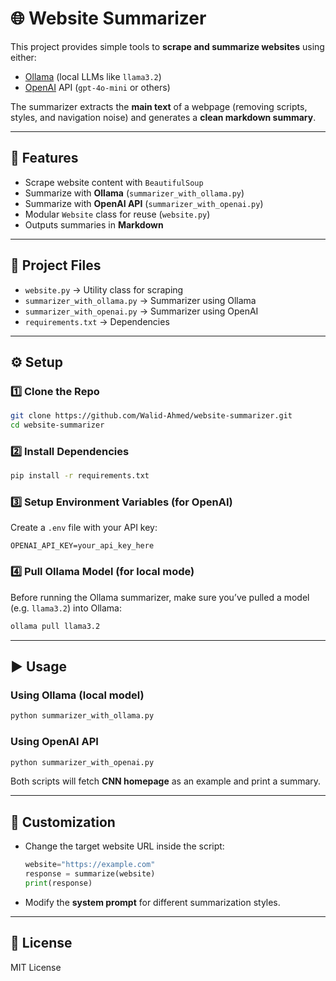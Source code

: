 # 🌐 Website Summarizer

This project provides simple tools to **scrape and summarize websites** using either:
- [Ollama](https://ollama.ai) (local LLMs like `llama3.2`)
- [OpenAI](https://platform.openai.com) API (`gpt-4o-mini` or others)

The summarizer extracts the **main text** of a webpage (removing scripts, styles, and navigation noise) and generates a **clean markdown summary**.

---

## 🚀 Features
- Scrape website content with `BeautifulSoup`
- Summarize with **Ollama** (`summarizer_with_ollama.py`)
- Summarize with **OpenAI API** (`summarizer_with_openai.py`)
- Modular `Website` class for reuse (`website.py`)
- Outputs summaries in **Markdown**

---

## 📂 Project Files
- `website.py` → Utility class for scraping  
- `summarizer_with_ollama.py` → Summarizer using Ollama  
- `summarizer_with_openai.py` → Summarizer using OpenAI  
- `requirements.txt` → Dependencies  

---

## ⚙️ Setup

### 1️⃣ Clone the Repo
```bash
git clone https://github.com/Walid-Ahmed/website-summarizer.git
cd website-summarizer
```

### 2️⃣ Install Dependencies
```bash
pip install -r requirements.txt
```

### 3️⃣ Setup Environment Variables (for OpenAI)
Create a `.env` file with your API key:
```
OPENAI_API_KEY=your_api_key_here
```

### 4️⃣ Pull Ollama Model (for local mode)
Before running the Ollama summarizer, make sure you’ve pulled a model (e.g. `llama3.2`) into Ollama:
```bash
ollama pull llama3.2
```

---

## ▶️ Usage

### Using Ollama (local model)
```bash
python summarizer_with_ollama.py
```

### Using OpenAI API
```bash
python summarizer_with_openai.py
```

Both scripts will fetch **CNN homepage** as an example and print a summary.

---

## 🔧 Customization
- Change the target website URL inside the script:
  ```python
  website="https://example.com"
  response = summarize(website)
  print(response)
  ```

- Modify the **system prompt** for different summarization styles.

---

## 📜 License
MIT License
